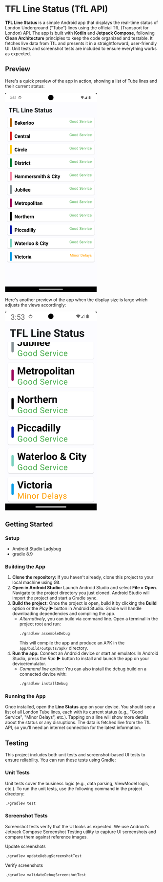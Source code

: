 # TFL Line Status (TfL API)

**TFL Line Status** is a simple Android app that displays the real-time status of London Underground ("Tube") lines using the official TfL (Transport for London) API. The app is built with **Kotlin** and **Jetpack Compose**, following **Clean Architecture** principles to keep the code organized and testable. It fetches live data from TfL and presents it in a straightforward, user-friendly UI. Unit tests and screenshot tests are included to ensure everything works as expected.

## Preview

Here's a quick preview of the app in action, showing a list of Tube lines and their current status:

<img src="/art/preview.png" width="300"/>

Here's another preview of the app when the display size is large which adjusts the views accordingly:

<img src="/art/large_preview.png" width="300"/>

## Getting Started

### Setup

* Android Studio Ladybug
* gradle 8.9

### Building the App

1. **Clone the repository:** If you haven't already, clone this project to your local machine using Git.
2. **Open in Android Studio:** Launch Android Studio and select **File > Open**. Navigate to the project directory you just cloned. Android Studio will import the project and start a Gradle sync.
3. **Build the project:** Once the project is open, build it by clicking the **Build** option or the *Play* ▶️ button in Android Studio. Gradle will handle downloading dependencies and compiling the app.
    - *Alternatively*, you can build via command line. Open a terminal in the project root and run:
      ```bash
      ./gradlew assembleDebug
      ```  
      This will compile the app and produce an APK in the `app/build/outputs/apk/` directory.
4. **Run the app:** Connect an Android device or start an emulator. In Android Studio, press the *Run* ▶️ button to install and launch the app on your device/emulator.
    - *Command line option:* You can also install the debug build on a connected device with:
      ```bash
      ./gradlew installDebug
      ```  

### Running the App

Once installed, open the **Line Status** app on your device. You should see a list of all London Tube lines, each with its current status (e.g., "Good Service", "Minor Delays", etc.). Tapping on a line will show more details about the status or any disruptions. The data is fetched live from the TfL API, so you'll need an internet connection for the latest information.

## Testing

This project includes both unit tests and screenshot-based UI tests to ensure reliability. You can run these tests using Gradle:

### Unit Tests

Unit tests cover the business logic (e.g., data parsing, ViewModel logic, etc.). To run the unit tests, use the following command in the project directory:

```bash
./gradlew test
```  

### Screenshot Tests

Screenshot tests verify that the UI looks as expected. We use Android's Jetpack Compose Screenshot Testing utility to capture UI screenshots and compare them against reference images.

Update screenshots
```bash
./gradlew updateDebugScreenshotTest
```  

Verify screenshots
```bash
./gradlew validateDebugScreenshotTest
```  